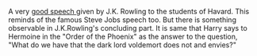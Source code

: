 <html><body><p>A very <a href="http://www.news.harvard.edu/gazette/2008/06.05/99-rowlingspeech.html">good speech </a>given by J.K. Rowling to the students of Havard. This reminds of the famous Steve Jobs speech too. But there is something observable in J.K.Rowling's concluding part. It is same that Harry says to Hermoine in the "Order of the Phoenix" as the answer to the question, "What do we have that the dark lord voldemort does not and envies?"<br></p></body></html>